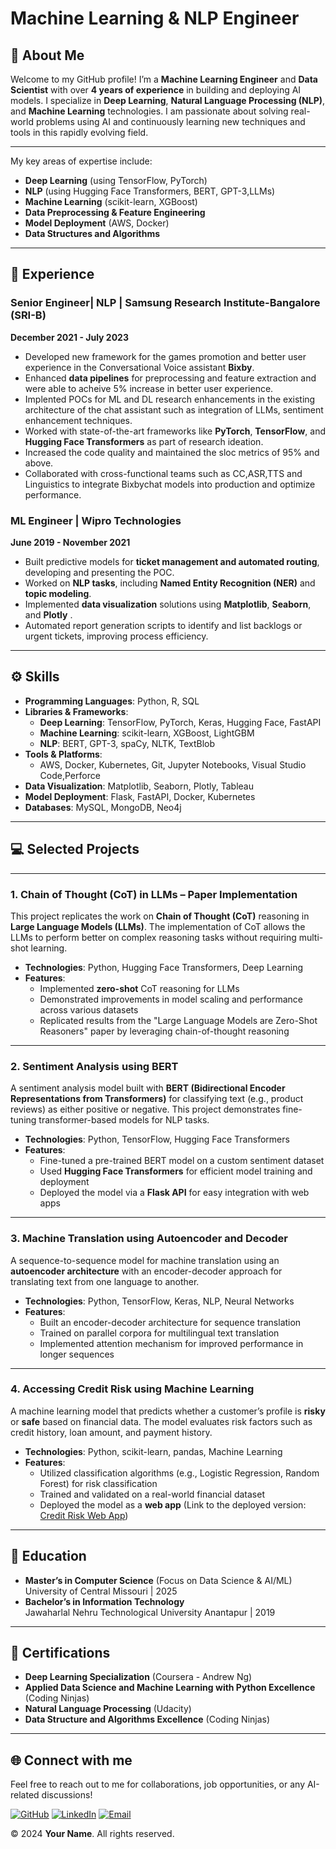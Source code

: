 # Machine Learning & NLP Engineer

## 🚀 **About Me**

Welcome to my GitHub profile! I’m a **Machine Learning Engineer** and **Data Scientist** with over **4 years of experience** in building and deploying AI models. I specialize in **Deep Learning**, **Natural Language Processing (NLP)**, and **Machine Learning** technologies. I am passionate about solving real-world problems using AI and continuously learning new techniques and tools in this rapidly evolving field.

---

My key areas of expertise include:
- **Deep Learning** (using TensorFlow, PyTorch)
- **NLP** (using Hugging Face Transformers, BERT, GPT-3,LLMs)
- **Machine Learning** (scikit-learn, XGBoost)
- **Data Preprocessing & Feature Engineering**
- **Model Deployment** (AWS, Docker)
- **Data Structures and Algorithms**

---

## 💼 **Experience**

### Senior Engineer| NLP | **Samsung Research Institute-Bangalore (SRI-B)**  
**December 2021 - July 2023**
- Developed new framework for the games promotion and better user experience in the Conversational Voice assistant **Bixby**.
- Enhanced **data pipelines** for preprocessing and feature extraction and were able to acheive 5% increase in better user experience.
- Implented POCs for ML and DL research enhancements in the existing architecture of the chat assistant such as integration of LLMs, sentiment enhancement techniques.
- Worked with state-of-the-art frameworks like **PyTorch**, **TensorFlow**, and **Hugging Face Transformers** as part of research ideation.
- Increased the code quality and maintained the sloc metrics of 95% and above.
- Collaborated with cross-functional teams such as CC,ASR,TTS and Linguistics to integrate Bixbychat models into production and optimize performance.

### ML Engineer | **Wipro Technologies**  
**June 2019 - November 2021**
- Built predictive models for **ticket management and automated routing**, developing and presenting the POC.  
- Worked on **NLP tasks**, including **Named Entity Recognition (NER)** and **topic modeling**.  
- Implemented **data visualization** solutions using **Matplotlib**, **Seaborn**, and **Plotly** .  
- Automated report generation scripts to identify and list backlogs or urgent tickets, improving process efficiency.  
---

## ⚙️ **Skills**

- **Programming Languages**: Python, R, SQL
- **Libraries & Frameworks**: 
  - **Deep Learning**: TensorFlow, PyTorch, Keras, Hugging Face, FastAPI
  - **Machine Learning**: scikit-learn, XGBoost, LightGBM
  - **NLP**: BERT, GPT-3, spaCy, NLTK, TextBlob
- **Tools & Platforms**: 
  - AWS, Docker, Kubernetes, Git, Jupyter Notebooks, Visual Studio Code,Perforce
- **Data Visualization**: Matplotlib, Seaborn, Plotly, Tableau
- **Model Deployment**: Flask, FastAPI, Docker, Kubernetes
- **Databases**: MySQL, MongoDB, Neo4j

---

## 💻 Selected Projects

---

### **1. Chain of Thought (CoT) in LLMs – Paper Implementation**

This project replicates the work on **Chain of Thought (CoT)** reasoning in **Large Language Models (LLMs)**. The implementation of CoT allows the LLMs to perform better on complex reasoning tasks without requiring multi-shot learning.

- **Technologies**: Python, Hugging Face Transformers, Deep Learning
- **Features**:
  - Implemented **zero-shot** CoT reasoning for LLMs
  - Demonstrated improvements in model scaling and performance across various datasets
  - Replicated results from the "Large Language Models are Zero-Shot Reasoners" paper by leveraging chain-of-thought reasoning


---

### **2. Sentiment Analysis using BERT**

A sentiment analysis model built with **BERT (Bidirectional Encoder Representations from Transformers)** for classifying text (e.g., product reviews) as either positive or negative. This project demonstrates fine-tuning transformer-based models for NLP tasks.

- **Technologies**: Python, TensorFlow, Hugging Face Transformers
- **Features**:
  - Fine-tuned a pre-trained BERT model on a custom sentiment dataset
  - Used **Hugging Face Transformers** for efficient model training and deployment
  - Deployed the model via a **Flask API** for easy integration with web apps

---

### **3. Machine Translation using Autoencoder and Decoder**

A sequence-to-sequence model for machine translation using an **autoencoder architecture** with an encoder-decoder approach for translating text from one language to another.

- **Technologies**: Python, TensorFlow, Keras, NLP, Neural Networks
- **Features**:
  - Built an encoder-decoder architecture for sequence translation
  - Trained on parallel corpora for multilingual text translation
  - Implemented attention mechanism for improved performance in longer sequences


---

### **4. Accessing Credit Risk using Machine Learning**

A machine learning model that predicts whether a customer’s profile is **risky** or **safe** based on financial data. The model evaluates risk factors such as credit history, loan amount, and payment history.

- **Technologies**: Python, scikit-learn, pandas, Machine Learning
- **Features**:
  - Utilized classification algorithms (e.g., Logistic Regression, Random Forest) for risk classification
  - Trained and validated on a real-world financial dataset
  - Deployed the model as a **web app** (Link to the deployed version: [Credit Risk Web App](http://ec2-3-140-255-188.us-east-2.compute.amazonaws.com:5002/?))

---

## 🧠 **Education**

- **Master’s in Computer Science** (Focus on Data Science & AI/ML)  
  University of Central Missouri | 2025
- **Bachelor’s in Information Technology**  
  Jawaharlal Nehru Technological University Anantapur | 2019

---

## 📝 **Certifications**

- **Deep Learning Specialization** (Coursera - Andrew Ng)
- **Applied Data Science and Machine Learning with Python Excellence** (Coding Ninjas)
- **Natural Language Processing** (Udacity)
- **Data Structure and Algorithms Excellence** (Coding Ninjas)

---

## 🌐 **Connect with me**

Feel free to reach out to me for collaborations, job opportunities, or any AI-related discussions!

[![GitHub](https://img.shields.io/badge/GitHub-181717?style=flat-square&logo=github&logoColor=white)](https://github.com/kvamsi7)
[![LinkedIn](https://img.shields.io/badge/LinkedIn-0A66C2?style=flat-square&logo=linkedin&logoColor=white)](https://www.linkedin.com/in/katam-vamsi-krishna)
[![Email](https://img.shields.io/badge/Email-D14836?style=flat-square&logo=gmail&logoColor=white)](mailto:vamsikrishna.katamreddy@gmail.com)


© 2024 **Your Name**. All rights reserved.

